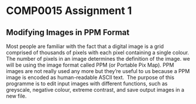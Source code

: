 # COMP0015 Assignment 1
## Modifying Images in PPM Format
Most people are familiar with the fact that a digital image is a grid comprised of thousands of pixels with each pixel containing a single colour. The number of pixels in an image determines the definition of the image. we will be using the image format called PPM (or Portable Pix Map). PPM images are not really used any more but they’re useful to us because a PPM image is encoded as human-readable ASCII text.&nbsp;
The purpose of this programme is to edit input images with different functions, such as greyscale, negative colour, extreme contrast, and save output images in a new file. 
